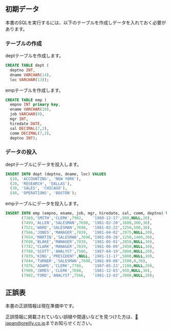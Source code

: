
## 初期データ

本書のSQLを実行するには、以下のテーブルを作成しデータを入れておく必要があります。

### テーブルの作成

deptテーブルを作成します。

```SQL
CREATE TABLE dept (
  deptno INT,
  dname VARCHAR(14),
  loc VARCHAR(13));

```

empテーブルを作成します。

```SQL
CREATE TABLE emp (
  empno INT primary key,
  ename VARCHAR(10),
  job VARCHAR(9),
  mgr INT,
  hiredate DATE,
  sal DECIMAL(7,2),
  comm DECIMAL(7,2),
  deptno INT);


```

### データの投入

deptテーブルにデータを投入します。

```SQL
INSERT INTO dept (deptno, dname, loc) VALUES
  (10, 'ACCOUNTING', 'NEW YORK'),
  (20, 'RESEARCH', 'DALLAS'),
  (30, 'SALES', 'CHICAGO'),
  (40, 'OPERATIONS', 'BOSTON');
```


empテーブルにデータを投入します。

```SQL
INSERT INTO emp (empno, ename, job, mgr, hiredate, sal, comm, deptno) VALUES
       (7369,'SMITH','CLERK',7902,    '1980-12-17',800,NULL,20),
       (7499,'ALLEN','SALESMAN',7698, '1981-02-20',1600,300,30),
       (7521,'WARD','SALESMAN',7698,  '1981-02-22',1250,500,30),
       (7566,'JONES','MANAGER',7839,  '1981-04-02',2975,NULL,20),
       (7654,'MARTIN','SALESMAN',7698,'1981-09-28',1250,1400,30),
       (7698,'BLAKE','MANAGER',7839,  '1981-05-01',2850,NULL,30),
       (7782,'CLARK','MANAGER',7839,  '1981-06-09',2450,NULL,10),
       (7788,'SCOTT','ANALYST',7566,  '1987-04-19',3000,NULL,20),
       (7839,'KING','PRESIDENT',NULL, '1981-11-17',5000,NULL,10),
       (7844,'TURNER','SALESMAN',7698,'1981-09-08',1500,0,30),
       (7876,'ADAMS','CLERK',7788,    '1987-05-23',1100,NULL,20),
       (7900,'JAMES','CLERK',7698,    '1981-12-03',950,NULL,30),
       (7902,'FORD','ANALYST',7566,   '1981-12-03',3000,NULL,20);
```

## 正誤表

本書の正誤情報は現在準備中です。

正誤情報に掲載されていない誤植や間違いなどを見つけた方は、[:email: japan@oreilly.co.jp](<mailto:japan@oreilly.co.jp>)までお知らせください。
